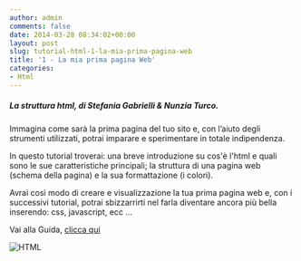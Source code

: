 ```yaml
---
author: admin
comments: false
date: 2014-03-28 08:34:02+00:00
layout: post
slug: tutorial-html-1-la-mia-prima-pagina-web
title: '1 - La mia prima pagina Web'
categories:
- Html
---
```


##### La struttura html, di Stefania Gabrielli & Nunzia Turco.

Immagina come sarà la prima pagina del tuo sito e, con l’aiuto degli strumenti utilizzati, potrai imparare e sperimentare in totale indipendenza.

In questo tutorial troverai: una breve introduzione su cos'è l'html e quali sono le sue caratteristiche principali; la struttura di una pagina web (schema della pagina) e la sua formattazione (i colori).

Avrai così modo di creare e visualizzazione la tua prima pagina web e, con i successivi tutorial, potrai sbizzarrirti nel farla diventare ancora più bella inserendo: css, javascript, ecc …

Vai alla Guida, <a href="https://docs.google.com/document/d/1Fv86u6miGoMnWLM--y724rCT-MQXJGeP18JKW7g_uXU/edit" target="new">clicca qui</a>



![HTML](//coderdojomilano.it/wp-content/uploads/2014/03/HTML.jpg)
